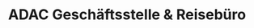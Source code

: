 ---
title: "ADAC Geschäftsstelle & Reisebüro"
url: /pforzheim/adac-geschaeftsstelle-und-reisebuero/
shop: Reisebüro
---